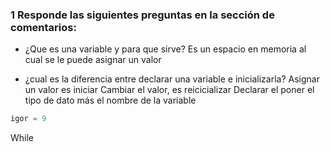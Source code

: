 ### 1 Responde las siguientes preguntas en la sección de comentarios:

- ¿Que es una variable y para que sirve?
Es un espacio en memoria al cual se le puede asignar un valor

- ¿cual es la diferencia entre declarar una variable e inicializarla?
Asignar un valor es iniciar 
Cambiar el valor, es reicicializar
Declarar el poner el tipo de dato más el nombre de la variable

```py
igor = 9
```
While 